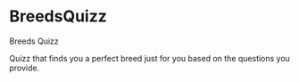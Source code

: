 # BreedsQuizz
Breeds Quizz

Quizz that finds you a perfect breed just for you based on the questions you provide.
